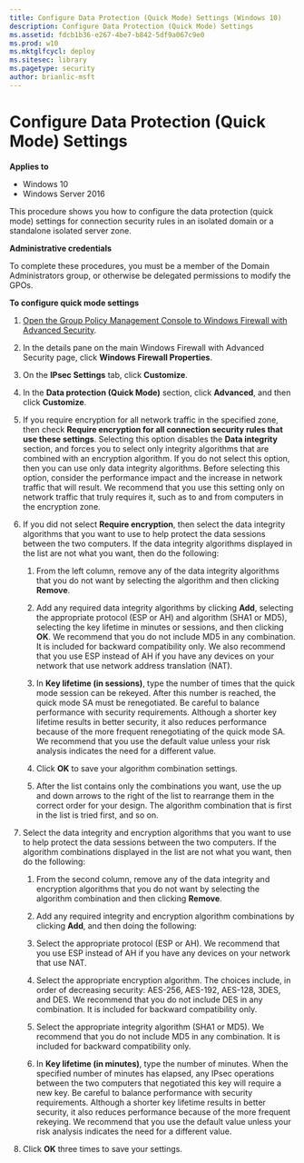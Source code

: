 ```yaml
---
title: Configure Data Protection (Quick Mode) Settings (Windows 10)
description: Configure Data Protection (Quick Mode) Settings
ms.assetid: fdcb1b36-e267-4be7-b842-5df9a067c9e0
ms.prod: w10
ms.mktglfcycl: deploy
ms.sitesec: library
ms.pagetype: security
author: brianlic-msft
---
```


# Configure Data Protection (Quick Mode) Settings

**Applies to**
-   Windows 10
-   Windows Server 2016

This procedure shows you how to configure the data protection (quick mode) settings for connection security rules in an isolated domain or a standalone isolated server zone.

**Administrative credentials**

To complete these procedures, you must be a member of the Domain Administrators group, or otherwise be delegated permissions to modify the GPOs.

**To configure quick mode settings**

1.  [Open the Group Policy Management Console to Windows Firewall with Advanced Security](open-the-group-policy-management-console-to-windows-firewall-with-advanced-security.md).

2.  In the details pane on the main Windows Firewall with Advanced Security page, click **Windows Firewall Properties**.

3.  On the **IPsec Settings** tab, click **Customize**.

4.  In the **Data protection (Quick Mode)** section, click **Advanced**, and then click **Customize**.

5.  If you require encryption for all network traffic in the specified zone, then check **Require encryption for all connection security rules that use these settings**. Selecting this option disables the **Data integrity** section, and forces you to select only integrity algorithms that are combined with an encryption algorithm. If you do not select this option, then you can use only data integrity algorithms. Before selecting this option, consider the performance impact and the increase in network traffic that will result. We recommend that you use this setting only on network traffic that truly requires it, such as to and from computers in the encryption zone.

6.  If you did not select **Require encryption**, then select the data integrity algorithms that you want to use to help protect the data sessions between the two computers. If the data integrity algorithms displayed in the list are not what you want, then do the following:

    1.  From the left column, remove any of the data integrity algorithms that you do not want by selecting the algorithm and then clicking **Remove**.

    2.  Add any required data integrity algorithms by clicking **Add**, selecting the appropriate protocol (ESP or AH) and algorithm (SHA1 or MD5), selecting the key lifetime in minutes or sessions, and then clicking **OK**. We recommend that you do not include MD5 in any combination. It is included for backward compatibility only. We also recommend that you use ESP instead of AH if you have any devices on your network that use network address translation (NAT).

    3.  In **Key lifetime (in sessions)**, type the number of times that the quick mode session can be rekeyed. After this number is reached, the quick mode SA must be renegotiated. Be careful to balance performance with security requirements. Although a shorter key lifetime results in better security, it also reduces performance because of the more frequent renegotiating of the quick mode SA. We recommend that you use the default value unless your risk analysis indicates the need for a different value.

    4.  Click **OK** to save your algorithm combination settings.

    5.  After the list contains only the combinations you want, use the up and down arrows to the right of the list to rearrange them in the correct order for your design. The algorithm combination that is first in the list is tried first, and so on.

7.  Select the data integrity and encryption algorithms that you want to use to help protect the data sessions between the two computers. If the algorithm combinations displayed in the list are not what you want, then do the following:

    1.  From the second column, remove any of the data integrity and encryption algorithms that you do not want by selecting the algorithm combination and then clicking **Remove**.

    2.  Add any required integrity and encryption algorithm combinations by clicking **Add**, and then doing the following:

    3.  Select the appropriate protocol (ESP or AH). We recommend that you use ESP instead of AH if you have any devices on your network that use NAT.

    4.  Select the appropriate encryption algorithm. The choices include, in order of decreasing security: AES-256, AES-192, AES-128, 3DES, and DES. We recommend that you do not include DES in any combination. It is included for backward compatibility only.

    5.  Select the appropriate integrity algorithm (SHA1 or MD5). We recommend that you do not include MD5 in any combination. It is included for backward compatibility only.

    6.  In **Key lifetime (in minutes)**, type the number of minutes. When the specified number of minutes has elapsed, any IPsec operations between the two computers that negotiated this key will require a new key. Be careful to balance performance with security requirements. Although a shorter key lifetime results in better security, it also reduces performance because of the more frequent rekeying. We recommend that you use the default value unless your risk analysis indicates the need for a different value.

8.  Click **OK** three times to save your settings.
